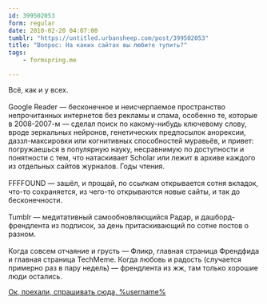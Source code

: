 ```yaml
---
id: 399502053
form: regular
date: 2010-02-20 04:07:00
tumblr: "https://untitled.urbansheep.com/post/399502053"
title: "Вопрос: На каких сайтах вы любите тупить?"
tags:
    - formspring.me

---
```


<p class="formspringmeAnswer">Всё, как и у всех.<br/><br/>
Google Reader — бесконечное и неисчерпаемое пространство непрочитанных интернетов без рекламы и спама, особенно те, которые в 2008-2007-м — сделал поиск по какому-нибудь ключевому слову, вроде зеркальных нейронов, генетических предпосылок анорексии, даззл-максировки или когнитивных способностей муравьёв, и привет: погружаешься в популярную науку, несравнимую по доступности и понятности с тем, что натаскивает Scholar или лежит в архиве каждого из отдельных сайтов журналов. Годы чтения.<br/><br/>
FFFFOUND — зашёл, и прощай, по ссылкам открывается сотня вкладок, что-то сохраняется, из чего-то открываются новые сайты, и так до бесконечности.<br/><br/>
Tumblr — медитативный самообновляющийся Радар, и дашборд-френдлента из подписок, за день притаскивающий по сотне постов о разном.<br/><br/>
Когда совсем отчаяние и грусть — Фликр, главная страница Френдфида и главная страница TechMeme. Когда любовь и радость (случается примерно раз в пару недель) — френдлента из жж, там только хорошие люди остались.</p>

<p class="formspringmeFooter"><a href="http://formspring.me/urbansheep">Ок, поехали, спрашивать сюда, %username%</a></p>


